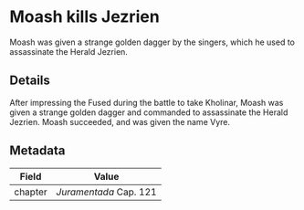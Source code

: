 # Moash kills Jezrien
Moash was given a strange golden dagger by the singers, which he used to assassinate the Herald Jezrien.

## Details
After impressing the Fused during the battle to take Kholinar, Moash was given a strange golden dagger and commanded to assassinate the Herald Jezrien. Moash succeeded, and was given the name Vyre. 

## Metadata
| Field | Value |
| ----- | ----- |
| chapter | *Juramentada* Cap. 121 |
